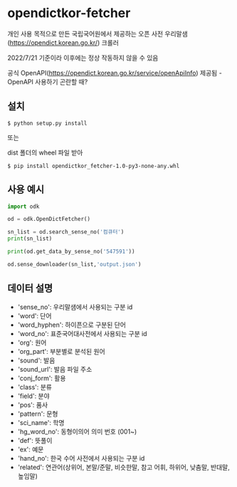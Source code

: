 # opendictkor-fetcher

개인 사용 목적으로 만든 국립국어원에서 제공하는 오픈 사전 우리말샘(https://opendict.korean.go.kr/) 크롤러

2022/7/21 기준이라 이후에는 정상 작동하지 않을 수 있음

공식 OpenAPI(https://opendict.korean.go.kr/service/openApiInfo) 제공됨 - OpenAPI 사용하기 곤란할 때?

## 설치

```shell
$ python setup.py install
```

또는

dist 폴더의 wheel 파일 받아 

```shell
$ pip install opendictkor_fetcher-1.0-py3-none-any.whl
```

## 사용 예시

```python
import odk

od = odk.OpenDictFetcher()

sn_list = od.search_sense_no('컴큐터')
print(sn_list)

print(od.get_data_by_sense_no('547591'))

od.sense_downloader(sn_list,'output.json')
```


## 데이터 설명
- 'sense_no': 우리말샘에서 사용되는 구분 id
- 'word': 단어
- 'word_hyphen': 하이픈으로 구분된 단어
- 'word_no': 표준국어대사전에서 사용되는 구분 id
- 'org': 원어
- 'org_part': 부분별로 분석된 원어
- 'sound': 발음
- 'sound_url': 발음 파일 주소
- 'conj_form': 활용
- 'class': 분류
- 'field': 분야
- 'pos': 품사
- 'pattern': 문형
- 'sci_name': 학명
- 'hg_word_no': 동형이의어 의미 번호 (001~)
- 'def': 뜻풀이
- 'ex': 예문
- 'hand_no': 한국 수어 사전에서 사용되는 구분 id
- 'related': 연관어(상위어, 본말/준말, 비슷한말, 참고 어휘, 하위어, 낮춤말, 반대말, 높임말)



